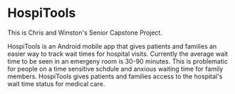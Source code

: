 # HospiTools
This is Chris and Winston's Senior Capstone Project.

HospiTools is an Android mobile app that gives patients and families an easier way to track wait times for hospital visits.  Currently the average wait time to be seen in an emergeny room is 30-90 minutes.  This is problematic for people on a time sensitive schdule and anxious waiting time for family members.  HospiTools gives patients and families access to the hospital's wait time status for medical care.
